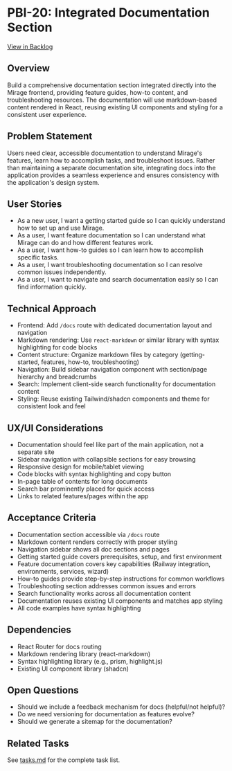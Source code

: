 # PBI-20: Integrated Documentation Section

[View in Backlog](../backlog.md#user-content-20)

## Overview
Build a comprehensive documentation section integrated directly into the Mirage frontend, providing feature guides, how-to content, and troubleshooting resources. The documentation will use markdown-based content rendered in React, reusing existing UI components and styling for a consistent user experience.

## Problem Statement
Users need clear, accessible documentation to understand Mirage's features, learn how to accomplish tasks, and troubleshoot issues. Rather than maintaining a separate documentation site, integrating docs into the application provides a seamless experience and ensures consistency with the application's design system.

## User Stories
- As a new user, I want a getting started guide so I can quickly understand how to set up and use Mirage.
- As a user, I want feature documentation so I can understand what Mirage can do and how different features work.
- As a user, I want how-to guides so I can learn how to accomplish specific tasks.
- As a user, I want troubleshooting documentation so I can resolve common issues independently.
- As a user, I want to navigate and search documentation easily so I can find information quickly.

## Technical Approach
- Frontend: Add `/docs` route with dedicated documentation layout and navigation
- Markdown rendering: Use `react-markdown` or similar library with syntax highlighting for code blocks
- Content structure: Organize markdown files by category (getting-started, features, how-to, troubleshooting)
- Navigation: Build sidebar navigation component with section/page hierarchy and breadcrumbs
- Search: Implement client-side search functionality for documentation content
- Styling: Reuse existing Tailwind/shadcn components and theme for consistent look and feel

## UX/UI Considerations
- Documentation should feel like part of the main application, not a separate site
- Sidebar navigation with collapsible sections for easy browsing
- Responsive design for mobile/tablet viewing
- Code blocks with syntax highlighting and copy button
- In-page table of contents for long documents
- Search bar prominently placed for quick access
- Links to related features/pages within the app

## Acceptance Criteria
- Documentation section accessible via `/docs` route
- Markdown content renders correctly with proper styling
- Navigation sidebar shows all doc sections and pages
- Getting started guide covers prerequisites, setup, and first environment
- Feature documentation covers key capabilities (Railway integration, environments, services, wizard)
- How-to guides provide step-by-step instructions for common workflows
- Troubleshooting section addresses common issues and errors
- Search functionality works across all documentation content
- Documentation reuses existing UI components and matches app styling
- All code examples have syntax highlighting

## Dependencies
- React Router for docs routing
- Markdown rendering library (react-markdown)
- Syntax highlighting library (e.g., prism, highlight.js)
- Existing UI component library (shadcn)

## Open Questions
- Should we include a feedback mechanism for docs (helpful/not helpful)?
- Do we need versioning for documentation as features evolve?
- Should we generate a sitemap for the documentation?

## Related Tasks
See [tasks.md](./tasks.md) for the complete task list.

